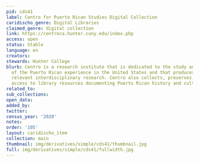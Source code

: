 ```yaml
---
pid: cds41
label: Centro for Puerto Rican Studies Digital Collection
caridischo_genre: Digital Libraries
claimed_genre: digital collection
link: https://centroca.hunter.cuny.edu/index.php
access: open
status: Stable
language: en
creators:
stewards: Hunter College
blurb: Centro is a research institute that is dedicated to the study and interpretation
  of the Puerto Rican experience in the United States and that produces and disseminates
  relevant interdisciplinary research. Centro also collects, preserves, and provides
  access to library resources documenting Puerto Rican history and culture.
related_to:
sub_collections:
open_data:
added_by:
twitter:
census_year: '2020'
notes:
order: '105'
layout: caridischo_item
collection: main
thumbnail: img/derivatives/simple/cds41/thumbnail.jpg
full: img/derivatives/simple/cds41/fullwidth.jpg
---
```

